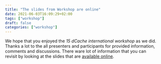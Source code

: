 ```yaml
---
title: "The slides from Workshop are online"
date: 2021-06-03T16:09:29+02:00
tags: ["workshop"]
draft: false
categories: ["workshop"]
---
```


We hope that you enjoyed the _15 dCache international workshop_ as we did. Thanks a lot
to the all presenters and participants for provided information, comments and discussions.
There ware lot of information that you can revisit by looking at the slides that are
[available online](https://indico.desy.de/event/29564/timetable/).

